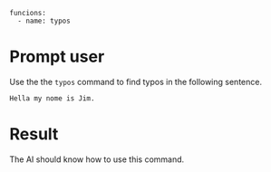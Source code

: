 ```
funcions:
  - name: typos
```

# Prompt user

Use the the `typos` command to find typos in the following sentence.

```
Hella my nome is Jim.
```

# Result

The AI should know how to use this command.

